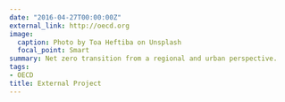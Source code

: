 ```yaml
---
date: "2016-04-27T00:00:00Z"
external_link: http://oecd.org
image:
  caption: Photo by Toa Heftiba on Unsplash
  focal_point: Smart
summary: Net zero transition from a regional and urban perspective.
tags:
- OECD
title: External Project
---
```

